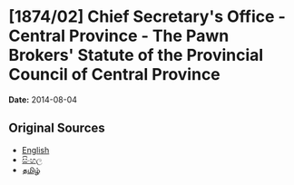 # [1874/02] Chief Secretary's Office - Central Province - The Pawn Brokers' Statute of the Provincial Council of Central Province

**Date:** 2014-08-04

## Original Sources

- [English](https://documents.gov.lk/view/extra-gazettes/2014/8/1874-02_E.pdf)
- [සිංහල](https://documents.gov.lk/view/extra-gazettes/2014/8/1874-02_S.pdf)
- [தமிழ்](https://documents.gov.lk/view/extra-gazettes/2014/8/1874-02_T.pdf)
